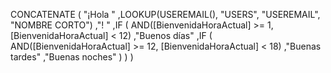 CONCATENATE
(
    "¡Hola "
    ,LOOKUP(USEREMAIL(), "USERS", "USEREMAIL", "NOMBRE CORTO")
    ,"! "
    ,IF
    (
       AND([BienvenidaHoraActual] >= 1, [BienvenidaHoraActual] < 12)
       ,"Buenos días"
       ,IF
       (
          AND([BienvenidaHoraActual] >= 12, [BienvenidaHoraActual] < 18)
          ,"Buenas tardes"
          ,"Buenas noches"
       )
    )
)
